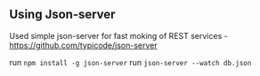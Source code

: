 ## Using Json-server

Used simple json-server for fast moking of REST services - https://github.com/typicode/json-server

run `npm install -g json-server`
run `json-server --watch db.json`
